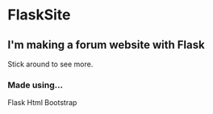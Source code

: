# FlaskSite

## I'm making a forum website with Flask
Stick around to see more.

### Made using...
Flask
Html
Bootstrap
